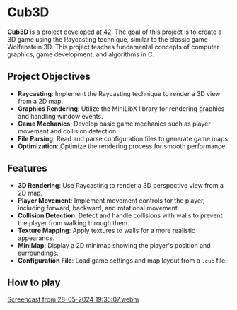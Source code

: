 # Cub3D

**Cub3D** is a project developed at 42. The goal of this project is to create a 3D game using the Raycasting technique, similar to the classic game Wolfenstein 3D. This project teaches fundamental concepts of computer graphics, game development, and algorithms in C.

## Project Objectives

- **Raycasting**: Implement the Raycasting technique to render a 3D view from a 2D map.
- **Graphics Rendering**: Utilize the MiniLibX library for rendering graphics and handling window events.
- **Game Mechanics**: Develop basic game mechanics such as player movement and collision detection.
- **File Parsing**: Read and parse configuration files to generate game maps.
- **Optimization**: Optimize the rendering process for smooth performance.

## Features

- **3D Rendering**: Use Raycasting to render a 3D perspective view from a 2D map.
- **Player Movement**: Implement movement controls for the player, including forward, backward, and rotational movement.
- **Collision Detection**: Detect and handle collisions with walls to prevent the player from walking through them.
- **Texture Mapping**: Apply textures to walls for a more realistic appearance.
- **MiniMap**: Display a 2D minimap showing the player's position and surroundings.
- **Configuration File**: Load game settings and map layout from a `.cub` file.

## How to play

[Screencast from 28-05-2024 19:35:07.webm](https://github.com/brunofmsilva11/Cub3D/assets/117391049/dfc3ef8a-3f88-40ba-9493-01f1910ea4a1)
